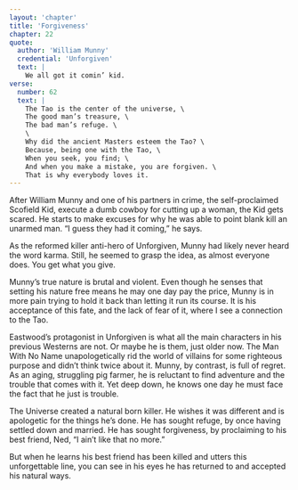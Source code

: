```yaml
---
layout: 'chapter'
title: 'Forgiveness'
chapter: 22
quote:
  author: 'William Munny'
  credential: 'Unforgiven'
  text: |
    We all got it comin’ kid.
verse:
  number: 62
  text: |
    The Tao is the center of the universe, \
    The good man’s treasure, \
    The bad man’s refuge. \
    \
    Why did the ancient Masters esteem the Tao? \
    Because, being one with the Tao, \
    When you seek, you find; \
    And when you make a mistake, you are forgiven. \
    That is why everybody loves it.
---
```


After William Munny and one of his partners in crime,
the self-proclaimed Scofield Kid,
execute a dumb cowboy for cutting up a woman, the Kid gets scared.
He starts to make excuses for why he was able to point
blank kill an unarmed man. “I guess they had it coming,” he says.

As the reformed killer anti-hero of Unforgiven,
Munny had likely never heard the word karma.
Still, he seemed to grasp the idea, as almost everyone does.
You get what you give.

Munny’s true nature is brutal and violent. Even though he senses
that setting his nature free means he may one day pay the price,
Munny is in more pain trying to hold
it back than letting it run its course. It is his acceptance of this fate,
and the lack of fear of it,
where I see a connection to the Tao.

Eastwood’s protagonist in Unforgiven is what all the main
characters in his previous Westerns are not.
Or maybe he is them, just older now.
The Man With No Name unapologetically rid the world of villains for
some righteous purpose and didn’t think twice about it. Munny,
by contrast, is full of regret. As an aging, struggling pig farmer,
he is reluctant to find adventure and the trouble that comes with it.
Yet deep down, he knows one day he must face the fact that he just is trouble.

The Universe created a natural born killer.
He wishes it was different and is apologetic for the things he’s done.
He has sought refuge, by once having settled down and married.
He has sought forgiveness, by proclaiming to his best friend, Ned,
“I ain’t like that no more.”

But when he learns his best friend has been killed and utters this
unforgettable line, you can see in his eyes he has returned to and
accepted his natural ways.
